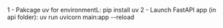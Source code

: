 1 - Pakcage uv for environmentL: pip install uv
2 - Launch FastAPI app (in api folder): uv run uvicorn main:app --reload
